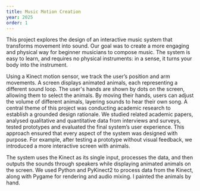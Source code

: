 ```yaml
---
title: Music Motion Creation
year: 2025
order: 1
---
```

This project explores the design of an interactive music system that transforms movement into sound. Our goal was to create a more engaging and physical way for beginner musicians to compose music. The system is easy to learn, and requires no physical instruments: in a sense, it turns your body into the instrument.

Using a Kinect motion sensor, we track the user’s position and arm movements. A screen displays animated animals, each representing a different sound loop. The user's hands are shown by dots on the screen, allowing them to select the animals. By moving their hands, users can adjust the volume of different animals, layering sounds to hear their own song.
<Images images="1dance.jpg,2dance.jpg" height="500px" width="500px" lgColumns="2" caption= "Demo of the system">
A central theme of this project was conducting academic research to establish a grounded design rationale. We studied related academic papers, analysed qualitative and quantitative data from interviews and surveys, tested prototypes and evaluated the final system’s user experience. This approach ensured that every aspect of the system was designed with purpose. For example, after testing a prototype without visual feedback, we introduced a more interactive screen with animals.

The system uses the Kinect as its single input, processes the data, and then outputs the sounds through speakers while displaying animated animals on the screen. We used Python and PyKinect2 to process data from the Kinect, along with Pygame for rendering and audio mixing. I painted the animals by hand.
<single-image src="cover.png" height="3000" width="1000">